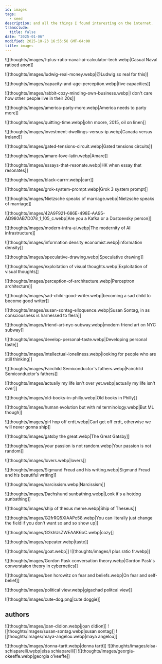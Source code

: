 ```yaml
---
id: images
tags:
  - seed
description: and all the things I found interesting on the internet.
transclude:
  title: false
date: "2025-01-06"
modified: 2025-10-23 16:55:58 GMT-04:00
title: images
---
```


![[thoughts/images/l-plus-ratio-naval-ai-calculator-tech.webp|Casual Naval ratioed anon]]

![[thoughts/images/ludwig-real-money.webp|@Ludwig so real for this]]

![[thoughts/images/capacity-and-age-perception.webp|five capacities]]

![[thoughts/images/rabbit-cozy-minding-own-business.webp|I don't care how other people live in their 20s]]

![[thoughts/images/america-party-more.webp|America needs to party more]]

![[thoughts/images/quitting-time.webp|john moore, 2015, oil on linen]]

![[thoughts/images/investment-dwellings-versus-ip.webp|Canada versus Ireland]]

![[thoughts/images/gated-tensions-circuit.webp|Gated tensions circuits]]

![[thoughts/images/amare-love-latin.webp|Amare]]

![[thoughts/images/essays-that-resonate.webp|HK when essay that resonates]]

![[thoughts/images/black-carrrr.webp|carr]]

![[thoughts/images/grok-system-prompt.webp|Grok 3 system prompt]]

![[thoughts/images/Nietzsche speaks of marriage.webp|Nietzsche speaks of marriage]]

![[thoughts/images/42A9F921-686E-498E-AA95-AD980AB7D078_1_105_c.webp|Are you a Kafka or a Dostoevsky person]]

![[thoughts/images/modern-infra-ai.webp|The modernity of AI infrastructure]]

![[thoughts/images/information density economist.webp|information density]]

![[thoughts/images/speculative-drawing.webp|Speculative drawing]]

![[thoughts/images/exploitation of visual thoughts.webp|Exploitation of visual thoughts]]

![[thoughts/images/perception-of-architecture.webp|Perceptron architecture]]

![[thoughts/images/sad-child-good-writer.webp|becoming a sad child to become good writer]]

![[thoughts/images/susan-sontag-elloquence.webp|Susan Sontag, in as consciousness is harnessed to flesh]]

![[thoughts/images/friend-art-nyc-subway.webp|modern friend art on NYC subway]]

![[thoughts/images/develop-personal-taste.webp|Developing personal taste]]

![[thoughts/images/intellectual-loneliness.webp|looking for people who are still thinking]]

![[thoughts/images/Fairchild Semiconductor's fathers.webp|Fairchild Semiconductor's fathers]]

![[thoughts/images/actually my life isn't over yet.webp|actually my life isn't over]]

![[thoughts/images/old-books-in-philly.webp|Old books in Philly]]

![[thoughts/images/human evolution but with ml terminology.webp|But ML though]]

![[thoughts/images/girl hop off crdt.webp|Gurl get off crdt, otherwise we will never gonna ship]]

![[thoughts/images/gatsby the great.webp|The Great Gatsby]]

![[thoughts/images/your passion is not random.webp|Your passion is not random]]

![[thoughts/images/lovers.webp|lovers]]

![[thoughts/images/Sigmund Freud and his writing.webp|Sigmund Freud and his beautiful writing]]

![[thoughts/images/narcissism.webp|Narcissism]]

![[thoughts/images/Dachshund sunbathing.webp|Look it's a hotdog sunbathing]]

![[thoughts/images/ship of thesus meme.webp|Ship of Theseus]]

![[thoughts/images/G2frRQ5XIAAPc58.webp|You can literally just change the field if you don't want so and so show up]]

![[thoughts/images/G2khUsZWEAAK6oC.webp|cozy]]

![[thoughts/images/repeater.webp|taste]]

![[thoughts/images/goat.webp]]
![[thoughts/images/l plus ratio fr.webp]]

![[thoughts/images/Gordon Pask conversation theory.webp|Gordon Pask's converstaion theory in cybernetics]]

![[thoughts/images/ben horowitz on fear and beliefs.webp|On fear and self-belief]]

![[thoughts/images/political view.webp|gigachad politcal view]]

![[thoughts/images/cute-dog.png|cute doggie]]

## authors

![[thoughts/images/joan-didion.webp|joan didion]]
![[thoughts/images/susan-sontag.webp|susan sontag]]
![[thoughts/images/maya-angelou.webp|maya angelou]]

![[thoughts/images/donna-tartt.webp|donna tartt]]
![[thoughts/images/elsa-schiaparelli.webp|elsa schiaparelli]]
![[thoughts/images/georgia-okeeffe.webp|georgia o'keeffe]]
